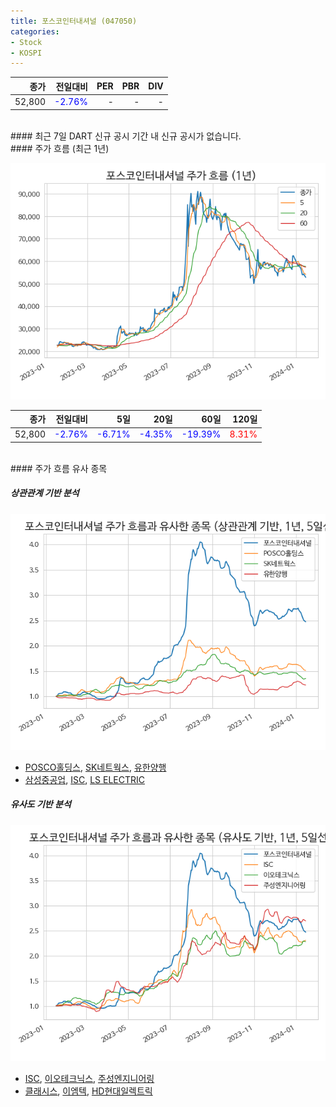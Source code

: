 ```yaml
---
title: 포스코인터내셔널 (047050)
categories:
- Stock
- KOSPI
---
```


|종가|전일대비|PER|PBR|DIV|
|---:|-------:|--:|--:|--:|
|52,800|<span style="color: blue">-2.76%</span>|-|-|-|

<!-- more -->

<br>
#### 최근 7일 DART 신규 공시
기간 내 신규 공시가 없습니다.

<br>
#### 주가 흐름 (최근 1년)

![047050](/assets/images/stock/047050.png)

|종가|전일대비|5일|20일|60일|120일|
|---:|-------:|--:|---:|---:|----:|
|52,800|<span style="color: blue">-2.76%</span>|<span style="color: blue">-6.71%</span>|<span style="color: blue">-4.35%</span>|<span style="color: blue">-19.39%</span>|<span style="color: red">8.31%</span>|

<br>
#### 주가 흐름 유사 종목

##### 상관관계 기반 분석

![047050](/assets/images/stock/047050_corr.png)
- [POSCO홀딩스](/005490/), [SK네트웍스](/001740/), [유한양행](/000100/)
- [삼성중공업](/010140/), [ISC](/095340/), [LS ELECTRIC](/010120/)

##### 유사도 기반 분석

![047050](/assets/images/stock/047050_sim.png)
- [ISC](/095340/), [이오테크닉스](/039030/), [주성엔지니어링](/036930/)
- [클래시스](/214150/), [이엠텍](/091120/), [HD현대일렉트릭](/267260/)